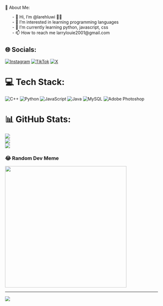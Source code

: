 💫 About Me: 
<ul>
  - 👋 Hi, I’m @larehluwi 🧑🏿<br> - 👀 I’m interested in learning programming languages<br> - 🌱 I’m currently learning python, javascript, css<br> - 📫 How to reach me larrylouie2001@gmail.com
</ul>

## 🌐 Socials:
[![Instagram](https://img.shields.io/badge/Instagram-%23E4405F.svg?logo=Instagram&logoColor=white)](https://instagram.com/larehluwi) [![TikTok](https://img.shields.io/badge/TikTok-%23000000.svg?logo=TikTok&logoColor=white)](https://tiktok.com/@larrehluwi) [![X](https://img.shields.io/badge/X-black.svg?logo=X&logoColor=white)](https://x.com/larehluwi) 

# 💻 Tech Stack:
![C++](https://img.shields.io/badge/c++-%2300599C.svg?style=for-the-badge&logo=c%2B%2B&logoColor=white) ![Python](https://img.shields.io/badge/python-3670A0?style=for-the-badge&logo=python&logoColor=ffdd54) ![JavaScript](https://img.shields.io/badge/javascript-%23323330.svg?style=for-the-badge&logo=javascript&logoColor=%23F7DF1E) ![Java](https://img.shields.io/badge/java-%23ED8B00.svg?style=for-the-badge&logo=openjdk&logoColor=white) ![MySQL](https://img.shields.io/badge/mysql-%2300000f.svg?style=for-the-badge&logo=mysql&logoColor=white) ![Adobe Photoshop](https://img.shields.io/badge/adobe%20photoshop-%2331A8FF.svg?style=for-the-badge&logo=adobe%20photoshop&logoColor=white)
# 📊 GitHub Stats:
![](https://github-readme-stats.vercel.app/api?username=larehluwi&theme=blue-green&hide_border=false&include_all_commits=false&count_private=false)<br/>
![](https://github-readme-streak-stats.herokuapp.com/?user=larehluwi&theme=blue-green&hide_border=false)<br/>
![](https://github-readme-stats.vercel.app/api/top-langs/?username=larehluwi&theme=blue-green&hide_border=false&include_all_commits=false&count_private=false&layout=compact)

### 😂 Random Dev Meme
<img src='https://randommeme-five.vercel.app/' style="height: 400px;"/>

---
[![](https://visitcount.itsvg.in/api?id=larehluwi&icon=0&color=0)](https://visitcount.itsvg.in)

<!-- Proudly created with GPRM ( https://gprm.itsvg.in ) -->

